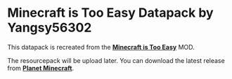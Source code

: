 # Minecraft is Too Easy Datapack by Yangsy56302

This datapack is recreated from the [**Minecraft is Too Easy**](https://www.minecraftforum.net/forums/mapping-and-modding-java-edition/minecraft-mods/1294284-minecraft-is-too-easy-mite-mod) MOD.

The resourcepack will be upload later. You can download the latest release from [**Planet Minecraft**](https://www.planetminecraft.com/data-pack/minecraft-is-too-easy-for-1-18/).
